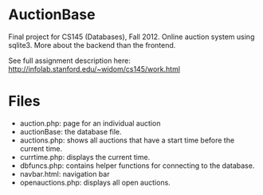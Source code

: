 # AuctionBase

Final project for CS145 (Databases), Fall 2012. Online auction system using sqlite3. More about the backend than the frontend. 

See full assignment description here: http://infolab.stanford.edu/~widom/cs145/work.html

# Files
- auction.php: page for an individual auction
- auctionBase: the database file. 
- auctions.php: shows all auctions that have a start time before the current time. 
- currtime.php: displays the current time. 
- dbfuncs.php: contains helper functions for connecting to the database. 
- navbar.html: navigation bar
- openauctions.php: displays all open auctions. 

